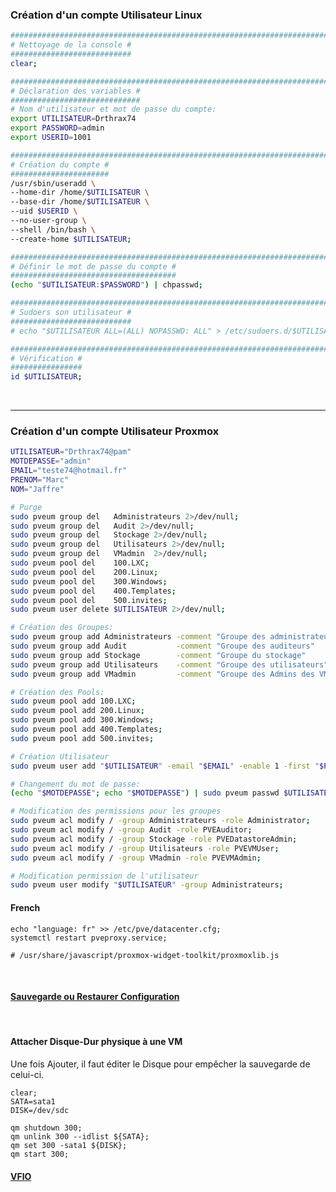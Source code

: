 ### Création d'un compte Utilisateur Linux
```bash
#########################################################################################################
# Nettoyage de la console #
###########################
clear;

#########################################################################################################
# Déclaration des variables #
#############################
# Nom d'utilisateur et mot de passe du compte:
export UTILISATEUR=Drthrax74
export PASSWORD=admin
export USERID=1001

#########################################################################################################
# Création du compte #
######################
/usr/sbin/useradd \
--home-dir /home/$UTILISATEUR \
--base-dir /home/$UTILISATEUR \
--uid $USERID \
--no-user-group \
--shell /bin/bash \
--create-home $UTILISATEUR;

#########################################################################################################
# Définir le mot de passe du compte #
#####################################
(echo "$UTILISATEUR:$PASSWORD") | chpasswd;

#########################################################################################################
# Sudoers son utilisateur #
###########################
# echo "$UTILISATEUR ALL=(ALL) NOPASSWD: ALL" > /etc/sudoers.d/$UTILISATEUR;

#########################################################################################################
# Vérification #
################
id $UTILISATEUR;
```

<br />

----------------------------------------------------------------------------------------------------------------------------------

### Création d'un compte Utilisateur Proxmox
```bash
UTILISATEUR="Drthrax74@pam"
MOTDEPASSE="admin"
EMAIL="teste74@hotmail.fr"
PRENOM="Marc"
NOM="Jaffre"

# Purge
sudo pveum group del   Administrateurs 2>/dev/null;
sudo pveum group del   Audit 2>/dev/null;
sudo pveum group del   Stockage 2>/dev/null;
sudo pveum group del   Utilisateurs 2>/dev/null;
sudo pveum group del   VMadmin  2>/dev/null;
sudo pveum pool del    100.LXC;
sudo pveum pool del    200.Linux;
sudo pveum pool del    300.Windows;
sudo pveum pool del    400.Templates;
sudo pveum pool del    500.invites;
sudo pveum user delete $UTILISATEUR 2>/dev/null;

# Création des Groupes:
sudo pveum group add Administrateurs -comment "Groupe des administrateurs"
sudo pveum group add Audit           -comment "Groupe des auditeurs"
sudo pveum group add Stockage        -comment "Groupe du stockage"
sudo pveum group add Utilisateurs    -comment "Groupe des utilisateurs"
sudo pveum group add VMadmin         -comment "Groupe des Admins des VM"

# Création des Pools:
sudo pveum pool add 100.LXC;
sudo pveum pool add 200.Linux;
sudo pveum pool add 300.Windows;
sudo pveum pool add 400.Templates;
sudo pveum pool add 500.invites;

# Création Utilisateur
sudo pveum user add "$UTILISATEUR" -email "$EMAIL" -enable 1 -first "$PRENOM" -lastname "$NOM";

# Changement du mot de passe:
(echo "$MOTDEPASSE"; echo "$MOTDEPASSE") | sudo pveum passwd $UTILISATEUR;

# Modification des permissions pour les groupes
sudo pveum acl modify / -group Administrateurs -role Administrator;
sudo pveum acl modify / -group Audit -role PVEAuditor;
sudo pveum acl modify / -group Stockage -role PVEDatastoreAdmin;
sudo pveum acl modify / -group Utilisateurs -role PVEVMUser;
sudo pveum acl modify / -group VMadmin -role PVEVMAdmin;

# Modification permission de l'utilisateur
sudo pveum user modify "$UTILISATEUR" -group Administrateurs;
```

#### French
```
echo "language: fr" >> /etc/pve/datacenter.cfg;
systemctl restart pveproxy.service;

# /usr/share/javascript/proxmox-widget-toolkit/proxmoxlib.js
```


<br />

#### [Sauvegarde ou Restaurer Configuration](https://github.com/dexter74/Linux/blob/main/Proxmox/sauvegarde_restauration.md)


<br />

#### Attacher Disque-Dur physique à une VM
Une fois Ajouter, il faut éditer le Disque pour empêcher la sauvegarde de celui-ci.
```
clear;
SATA=sata1
DISK=/dev/sdc

qm shutdown 300;
qm unlink 300 --idlist ${SATA};
qm set 300 -sata1 ${DISK};
qm start 300;
```

#### [VFIO](https://github.com/dexter74/Linux/blob/main/Proxmox/VFIO/GUIDE.MD)

<br />

